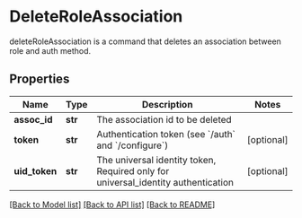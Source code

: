 # DeleteRoleAssociation

deleteRoleAssociation is a command that deletes an association between role and auth method.
## Properties
Name | Type | Description | Notes
------------ | ------------- | ------------- | -------------
**assoc_id** | **str** | The association id to be deleted | 
**token** | **str** | Authentication token (see &#x60;/auth&#x60; and &#x60;/configure&#x60;) | [optional] 
**uid_token** | **str** | The universal identity token, Required only for universal_identity authentication | [optional] 

[[Back to Model list]](../README.md#documentation-for-models) [[Back to API list]](../README.md#documentation-for-api-endpoints) [[Back to README]](../README.md)


